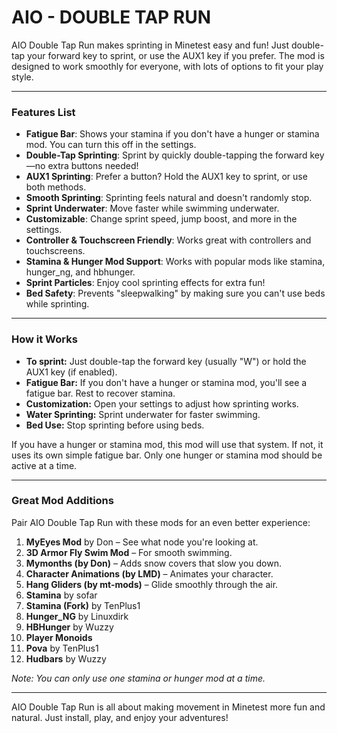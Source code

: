 # **AIO - DOUBLE TAP RUN**

AIO Double Tap Run makes sprinting in Minetest easy and fun! Just double-tap your forward key to sprint, or use the AUX1 key if you prefer. The mod is designed to work smoothly for everyone, with lots of options to fit your play style.

---

### **Features List**
- **Fatigue Bar**: Shows your stamina if you don't have a hunger or stamina mod. You can turn this off in the settings.
- **Double-Tap Sprinting**: Sprint by quickly double-tapping the forward key—no extra buttons needed!
- **AUX1 Sprinting**: Prefer a button? Hold the AUX1 key to sprint, or use both methods.
- **Smooth Sprinting**: Sprinting feels natural and doesn't randomly stop.
- **Sprint Underwater**: Move faster while swimming underwater.
- **Customizable**: Change sprint speed, jump boost, and more in the settings.
- **Controller & Touchscreen Friendly**: Works great with controllers and touchscreens.
- **Stamina & Hunger Mod Support**: Works with popular mods like stamina, hunger_ng, and hbhunger.
- **Sprint Particles**: Enjoy cool sprinting effects for extra fun!
- **Bed Safety**: Prevents "sleepwalking" by making sure you can't use beds while sprinting.

---

### **How it Works**

- **To sprint:** Just double-tap the forward key (usually "W") or hold the AUX1 key (if enabled).
- **Fatigue Bar:** If you don't have a hunger or stamina mod, you'll see a fatigue bar. Rest to recover stamina.
- **Customization:** Open your settings to adjust how sprinting works.
- **Water Sprinting:** Sprint underwater for faster swimming.
- **Bed Use:** Stop sprinting before using beds.

If you have a hunger or stamina mod, this mod will use that system. If not, it uses its own simple fatigue bar. Only one hunger or stamina mod should be active at a time.

---

### **Great Mod Additions**

Pair AIO Double Tap Run with these mods for an even better experience:
1. **MyEyes Mod** by Don – See what node you're looking at.
2. **3D Armor Fly Swim Mod** – For smooth swimming.
3. **Mymonths (by Don)** – Adds snow covers that slow you down.
4. **Character Animations (by LMD)** – Animates your character.
5. **Hang Gliders (by mt-mods)** – Glide smoothly through the air.
6. **Stamina** by sofar
7. **Stamina (Fork)** by TenPlus1
8. **Hunger_NG** by Linuxdirk
9. **HBHunger** by Wuzzy
10. **Player Monoids**
11. **Pova** by TenPlus1
12. **Hudbars** by Wuzzy

*Note: You can only use one stamina or hunger mod at a time.*

---

AIO Double Tap Run is all about making movement in Minetest more fun and natural. Just install, play, and enjoy your adventures!